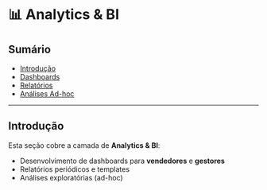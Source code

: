# 📊 Analytics & BI

## Sumário
- [Introdução](#introdução)  
- [Dashboards](#dashboards)  
- [Relatórios](#relatórios)  
- [Análises Ad-hoc](#análises-ad-hoc)

---

## Introdução

Esta seção cobre a camada de **Analytics & BI**:

- Desenvolvimento de dashboards para **vendedores** e **gestores**  
- Relatórios periódicos e templates  
- Análises exploratórias (ad-hoc)
